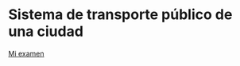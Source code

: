 <h1>Sistema de transporte público de una ciudad</h1>
<a href="https://github.com/Ingenieria-Informatica-UNEATLANTICO/app-actividad-post-parcial-lydiaa-gr/blob/main/images/parcialIngenieria.pdf" target="_blank">Mi examen</a>

